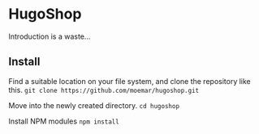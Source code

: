 # HugoShop
Introduction is a waste...

## Install
Find a suitable location on your file system, and clone the repository like this. 
```git clone https://github.com/moemar/hugoshop.git```

Move into the newly created directory. 
`cd hugoshop`

Install NPM modules 
`npm install`
